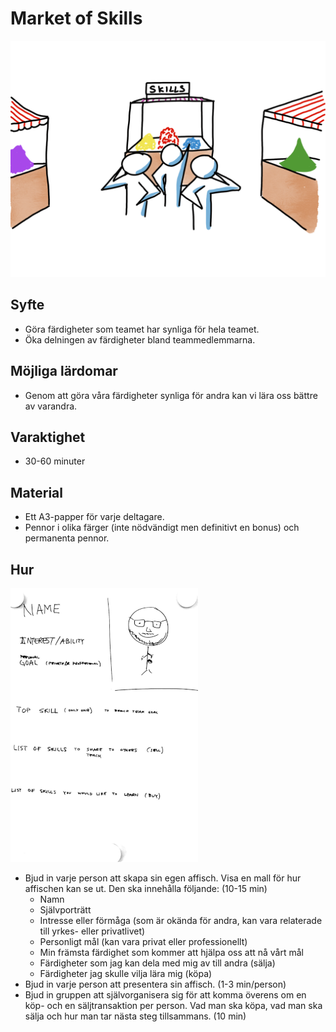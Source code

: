 # Market of Skills

<img src="images/market-of-skills-top.png">

## Syfte

- Göra färdigheter som teamet har synliga för hela teamet.
- Öka delningen av färdigheter bland teammedlemmarna.

## Möjliga lärdomar

- Genom att göra våra färdigheter synliga för andra kan vi lära oss bättre av varandra.

## Varaktighet

- 30-60 minuter

## Material

- Ett A3-papper för varje deltagare.
- Pennor i olika färger (inte nödvändigt men definitivt en bonus) och permanenta pennor.

## Hur

<img src="images/market-of-skills.png">

- Bjud in varje person att skapa sin egen affisch. Visa en mall för hur affischen kan se ut. Den ska innehålla följande: (10-15 min)
   - Namn
   - Självporträtt
   - Intresse eller förmåga (som är okända för andra, kan vara relaterade till yrkes- eller privatlivet)
   - Personligt mål (kan vara privat eller professionellt)
   - Min främsta färdighet som kommer att hjälpa oss att nå vårt mål
   - Färdigheter som jag kan dela med mig av till andra (sälja)
   - Färdigheter jag skulle vilja lära mig (köpa)
- Bjud in varje person att presentera sin affisch. (1-3 min/person)
- Bjud in gruppen att självorganisera sig för att komma överens om en köp- och en säljtransaktion per person. Vad man ska köpa, vad man ska sälja och hur man tar nästa steg tillsammans. (10 min)
